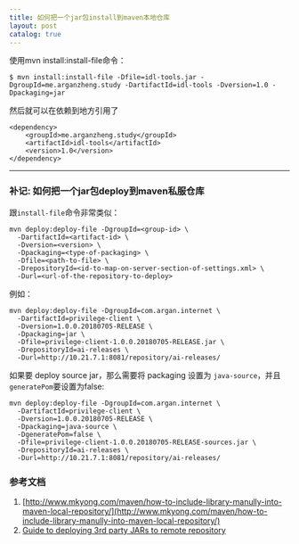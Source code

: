 ```yaml
---
title: 如何把一个jar包install到maven本地仓库
layout: post
catalog: true
---
```



使用mvn install:install-file命令：

    $ mvn install:install-file -Dfile=idl-tools.jar -DgroupId=me.arganzheng.study -DartifactId=idl-tools -Dversion=1.0 -Dpackaging=jar
  
然后就可以在依赖到地方引用了
  
    <dependency>
        <groupId>me.arganzheng.study</groupId>
        <artifactId>idl-tools</artifactId>
        <version>1.0</version>
    </dependency>


---

### 补记: 如何把一个jar包deploy到maven私服仓库

跟`install-file`命令非常类似：

    mvn deploy:deploy-file -DgroupId=<group-id> \
      -DartifactId=<artifact-id> \
      -Dversion=<version> \
      -Dpackaging=<type-of-packaging> \
      -Dfile=<path-to-file> \
      -DrepositoryId=<id-to-map-on-server-section-of-settings.xml> \
      -Durl=<url-of-the-repository-to-deploy>

例如：

    mvn deploy:deploy-file -DgroupId=com.argan.internet \
      -DartifactId=privilege-client \
      -Dversion=1.0.0.20180705-RELEASE \
      -Dpackaging=jar \
      -Dfile=privilege-client-1.0.0.20180705-RELEASE.jar \
      -DrepositoryId=ai-releases \
      -Durl=http://10.21.7.1:8081/repository/ai-releases/

如果要 deploy source jar，那么需要将 packaging 设置为 `java-source`，并且 `generatePom`要设置为false:

    mvn deploy:deploy-file -DgroupId=com.argan.internet \
      -DartifactId=privilege-client \
      -Dversion=1.0.0.20180705-RELEASE \
      -Dpackaging=java-source \
      -DgeneratePom=false \
      -Dfile=privilege-client-1.0.0.20180705-RELEASE-sources.jar \
      -DrepositoryId=ai-releases \
      -Durl=http://10.21.7.1:8081/repository/ai-releases/


### 参考文档

1. [http://www.mkyong.com/maven/how-to-include-library-manully-into-maven-local-repository/](http://www.mkyong.com/maven/how-to-include-library-manully-into-maven-local-repository/)
2. [Guide to deploying 3rd party JARs to remote repository](https://maven.apache.org/guides/mini/guide-3rd-party-jars-remote.html)

